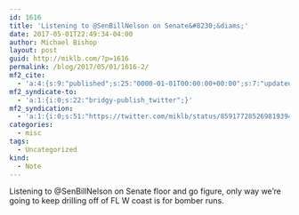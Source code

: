 ```yaml
---
id: 1616
title: 'Listening to @SenBillNelson on Senate&#8230;&diams;'
date: 2017-05-01T22:49:34-04:00
author: Michael Bishop
layout: post
guid: http://miklb.com/?p=1616
permalink: /blog/2017/05/01/1616-2/
mf2_cite:
  - 'a:4:{s:9:"published";s:25:"0000-01-01T00:00:00+00:00";s:7:"updated";s:25:"0000-01-01T00:00:00+00:00";s:8:"category";a:1:{i:0;s:0:"";}s:6:"author";a:0:{}}'
mf2_syndicate-to:
  - 'a:1:{i:0;s:22:"bridgy-publish_twitter";}'
mf2_syndication:
  - 'a:1:{i:0;s:51:"https://twitter.com/miklb/status/859177285269819394";}'
categories:
  - misc
tags:
  - Uncategorized
kind:
  - Note
---
```

Listening to @SenBillNelson on Senate floor and go figure, only way we’re going to keep drilling off of FL W coast is for bomber runs.